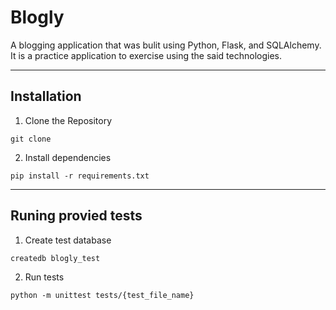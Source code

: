 # Blogly

A blogging application that was bulit using Python, Flask, and SQLAlchemy. It is a practice application to exercise using the said technologies.

---

## Installation

1. Clone the Repository

```
git clone
```

2. Install dependencies

```
pip install -r requirements.txt
```

---

## Runing provied tests

1. Create test database

```
createdb blogly_test
```

2. Run tests

```
python -m unittest tests/{test_file_name}
```
